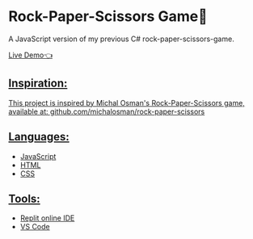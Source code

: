 # Rock-Paper-Scissors Game🎉
A JavaScript version of my previous C# rock-paper-scissors-game.

<a href="https://js-rock-paper-scissors.siyabongamahlal.repl.co/">Live Demo👈

## Inspiration:
This project is inspired by Michal Osman's Rock-Paper-Scissors game, available at: 
github.com/michalosman/rock-paper-scissors

## Languages: 
* JavaScript
* HTML
* CSS

## Tools:
* Replit online IDE
* VS Code







